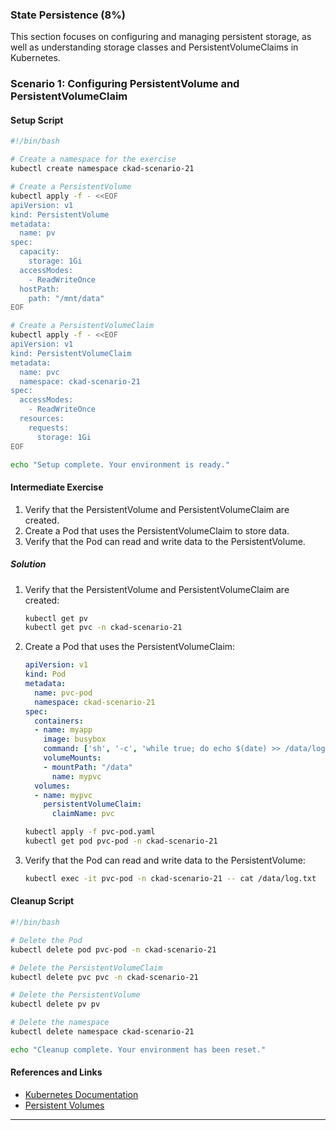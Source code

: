### State Persistence (8%)

This section focuses on configuring and managing persistent storage, as well as understanding storage classes and PersistentVolumeClaims in Kubernetes.

### Scenario 1: Configuring PersistentVolume and PersistentVolumeClaim

#### Setup Script

```sh
#!/bin/bash

# Create a namespace for the exercise
kubectl create namespace ckad-scenario-21

# Create a PersistentVolume
kubectl apply -f - <<EOF
apiVersion: v1
kind: PersistentVolume
metadata:
  name: pv
spec:
  capacity:
    storage: 1Gi
  accessModes:
    - ReadWriteOnce
  hostPath:
    path: "/mnt/data"
EOF

# Create a PersistentVolumeClaim
kubectl apply -f - <<EOF
apiVersion: v1
kind: PersistentVolumeClaim
metadata:
  name: pvc
  namespace: ckad-scenario-21
spec:
  accessModes:
    - ReadWriteOnce
  resources:
    requests:
      storage: 1Gi
EOF

echo "Setup complete. Your environment is ready."
```

#### Intermediate Exercise

1. Verify that the PersistentVolume and PersistentVolumeClaim are created.
2. Create a Pod that uses the PersistentVolumeClaim to store data.
3. Verify that the Pod can read and write data to the PersistentVolume.

##### Solution

1. Verify that the PersistentVolume and PersistentVolumeClaim are created:
   ```sh
   kubectl get pv
   kubectl get pvc -n ckad-scenario-21
   ```

2. Create a Pod that uses the PersistentVolumeClaim:
   ```yaml
   apiVersion: v1
   kind: Pod
   metadata:
     name: pvc-pod
     namespace: ckad-scenario-21
   spec:
     containers:
     - name: myapp
       image: busybox
       command: ['sh', '-c', 'while true; do echo $(date) >> /data/log.txt; sleep 5; done']
       volumeMounts:
       - mountPath: "/data"
         name: mypvc
     volumes:
     - name: mypvc
       persistentVolumeClaim:
         claimName: pvc
   ```
   ```sh
   kubectl apply -f pvc-pod.yaml
   kubectl get pod pvc-pod -n ckad-scenario-21
   ```

3. Verify that the Pod can read and write data to the PersistentVolume:
   ```sh
   kubectl exec -it pvc-pod -n ckad-scenario-21 -- cat /data/log.txt
   ```

#### Cleanup Script

```sh
#!/bin/bash

# Delete the Pod
kubectl delete pod pvc-pod -n ckad-scenario-21

# Delete the PersistentVolumeClaim
kubectl delete pvc pvc -n ckad-scenario-21

# Delete the PersistentVolume
kubectl delete pv pv

# Delete the namespace
kubectl delete namespace ckad-scenario-21

echo "Cleanup complete. Your environment has been reset."
```

#### References and Links

- [Kubernetes Documentation](https://kubernetes.io/docs/home/)
- [Persistent Volumes](https://kubernetes.io/docs/concepts/storage/persistent-volumes/)

---
